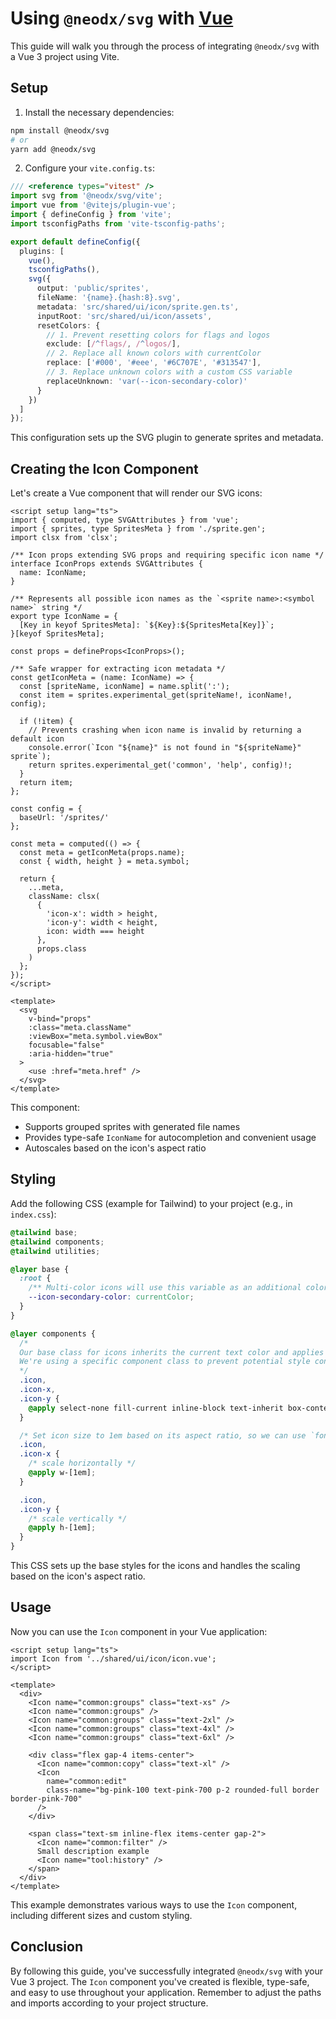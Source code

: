 # Using `@neodx/svg` with [Vue](https://vuejs.org/)

This guide will walk you through the process of integrating `@neodx/svg` with a Vue 3 project using Vite.

<!--@include: @svg/shared/no-built-in-component-disclaimer.md-->

## Setup

1. Install the necessary dependencies:

```bash
npm install @neodx/svg
# or
yarn add @neodx/svg
```

2. Configure your `vite.config.ts`:

```ts
/// <reference types="vitest" />
import svg from '@neodx/svg/vite';
import vue from '@vitejs/plugin-vue';
import { defineConfig } from 'vite';
import tsconfigPaths from 'vite-tsconfig-paths';

export default defineConfig({
  plugins: [
    vue(),
    tsconfigPaths(),
    svg({
      output: 'public/sprites',
      fileName: '{name}.{hash:8}.svg',
      metadata: 'src/shared/ui/icon/sprite.gen.ts',
      inputRoot: 'src/shared/ui/icon/assets',
      resetColors: {
        // 1. Prevent resetting colors for flags and logos
        exclude: [/^flags/, /^logos/],
        // 2. Replace all known colors with currentColor
        replace: ['#000', '#eee', '#6C707E', '#313547'],
        // 3. Replace unknown colors with a custom CSS variable
        replaceUnknown: 'var(--icon-secondary-color)'
      }
    })
  ]
});
```

This configuration sets up the SVG plugin to generate sprites and metadata.

## Creating the Icon Component

Let's create a Vue component that will render our SVG icons:

```vue
<script setup lang="ts">
import { computed, type SVGAttributes } from 'vue';
import { sprites, type SpritesMeta } from './sprite.gen';
import clsx from 'clsx';

/** Icon props extending SVG props and requiring specific icon name */
interface IconProps extends SVGAttributes {
  name: IconName;
}

/** Represents all possible icon names as the `<sprite name>:<symbol name>` string */
export type IconName = {
  [Key in keyof SpritesMeta]: `${Key}:${SpritesMeta[Key]}`;
}[keyof SpritesMeta];

const props = defineProps<IconProps>();

/** Safe wrapper for extracting icon metadata */
const getIconMeta = (name: IconName) => {
  const [spriteName, iconName] = name.split(':');
  const item = sprites.experimental_get(spriteName!, iconName!, config);

  if (!item) {
    // Prevents crashing when icon name is invalid by returning a default icon
    console.error(`Icon "${name}" is not found in "${spriteName}" sprite`);
    return sprites.experimental_get('common', 'help', config)!;
  }
  return item;
};

const config = {
  baseUrl: '/sprites/'
};

const meta = computed(() => {
  const meta = getIconMeta(props.name);
  const { width, height } = meta.symbol;

  return {
    ...meta,
    className: clsx(
      {
        'icon-x': width > height,
        'icon-y': width < height,
        icon: width === height
      },
      props.class
    )
  };
});
</script>

<template>
  <svg
    v-bind="props"
    :class="meta.className"
    :viewBox="meta.symbol.viewBox"
    focusable="false"
    :aria-hidden="true"
  >
    <use :href="meta.href" />
  </svg>
</template>
```

This component:

- Supports grouped sprites with generated file names
- Provides type-safe `IconName` for autocompletion and convenient usage
- Autoscales based on the icon's aspect ratio

## Styling

Add the following CSS (example for Tailwind) to your project (e.g., in `index.css`):

```css
@tailwind base;
@tailwind components;
@tailwind utilities;

@layer base {
  :root {
    /** Multi-color icons will use this variable as an additional color */
    --icon-secondary-color: currentColor;
  }
}

@layer components {
  /*
  Our base class for icons inherits the current text color and applies common styles.
  We're using a specific component class to prevent potential style conflicts and utilize the [data-axis] attribute.
  */
  .icon,
  .icon-x,
  .icon-y {
    @apply select-none fill-current inline-block text-inherit box-content;
  }

  /* Set icon size to 1em based on its aspect ratio, so we can use `font-size` to scale it */
  .icon,
  .icon-x {
    /* scale horizontally */
    @apply w-[1em];
  }

  .icon,
  .icon-y {
    /* scale vertically */
    @apply h-[1em];
  }
}
```

This CSS sets up the base styles for the icons and handles the scaling based on the icon's aspect ratio.

## Usage

Now you can use the `Icon` component in your Vue application:

```vue
<script setup lang="ts">
import Icon from '../shared/ui/icon/icon.vue';
</script>

<template>
  <div>
    <Icon name="common:groups" class="text-xs" />
    <Icon name="common:groups" />
    <Icon name="common:groups" class="text-2xl" />
    <Icon name="common:groups" class="text-4xl" />
    <Icon name="common:groups" class="text-6xl" />

    <div class="flex gap-4 items-center">
      <Icon name="common:copy" class="text-xl" />
      <Icon
        name="common:edit"
        class-name="bg-pink-100 text-pink-700 p-2 rounded-full border border-pink-700"
      />
    </div>

    <span class="text-sm inline-flex items-center gap-2">
      <Icon name="common:filter" />
      Small description example
      <Icon name="tool:history" />
    </span>
  </div>
</template>
```

This example demonstrates various ways to use the `Icon` component, including different sizes and custom styling.

## Conclusion

By following this guide, you've successfully integrated `@neodx/svg` with your Vue 3 project. The `Icon` component you've created is flexible, type-safe, and easy to use throughout your application. Remember to adjust the paths and imports according to your project structure.
